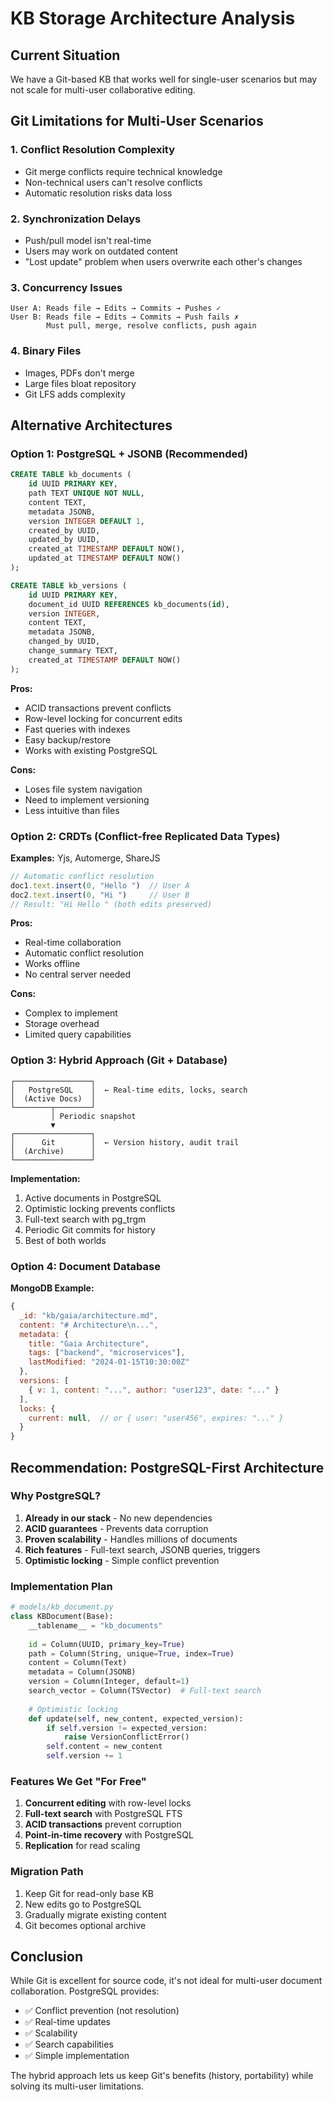 # KB Storage Architecture Analysis

## Current Situation
We have a Git-based KB that works well for single-user scenarios but may not scale for multi-user collaborative editing.

## Git Limitations for Multi-User Scenarios

### 1. **Conflict Resolution Complexity**
- Git merge conflicts require technical knowledge
- Non-technical users can't resolve conflicts
- Automatic resolution risks data loss

### 2. **Synchronization Delays**
- Push/pull model isn't real-time
- Users may work on outdated content
- "Lost update" problem when users overwrite each other's changes

### 3. **Concurrency Issues**
```
User A: Reads file → Edits → Commits → Pushes ✓
User B: Reads file → Edits → Commits → Push fails ✗
        Must pull, merge, resolve conflicts, push again
```

### 4. **Binary Files**
- Images, PDFs don't merge
- Large files bloat repository
- Git LFS adds complexity

## Alternative Architectures

### Option 1: PostgreSQL + JSONB (Recommended)
```sql
CREATE TABLE kb_documents (
    id UUID PRIMARY KEY,
    path TEXT UNIQUE NOT NULL,
    content TEXT,
    metadata JSONB,
    version INTEGER DEFAULT 1,
    created_by UUID,
    updated_by UUID,
    created_at TIMESTAMP DEFAULT NOW(),
    updated_at TIMESTAMP DEFAULT NOW()
);

CREATE TABLE kb_versions (
    id UUID PRIMARY KEY,
    document_id UUID REFERENCES kb_documents(id),
    version INTEGER,
    content TEXT,
    metadata JSONB,
    changed_by UUID,
    change_summary TEXT,
    created_at TIMESTAMP DEFAULT NOW()
);
```

**Pros:**
- ACID transactions prevent conflicts
- Row-level locking for concurrent edits
- Fast queries with indexes
- Easy backup/restore
- Works with existing PostgreSQL

**Cons:**
- Loses file system navigation
- Need to implement versioning
- Less intuitive than files

### Option 2: CRDTs (Conflict-free Replicated Data Types)
**Examples:** Yjs, Automerge, ShareJS

```javascript
// Automatic conflict resolution
doc1.text.insert(0, "Hello ")  // User A
doc2.text.insert(0, "Hi ")     // User B
// Result: "Hi Hello " (both edits preserved)
```

**Pros:**
- Real-time collaboration
- Automatic conflict resolution
- Works offline
- No central server needed

**Cons:**
- Complex to implement
- Storage overhead
- Limited query capabilities

### Option 3: Hybrid Approach (Git + Database)
```
┌─────────────────┐
│   PostgreSQL    │  ← Real-time edits, locks, search
│  (Active Docs)  │
└────────┬────────┘
         │ Periodic snapshot
         ▼
┌─────────────────┐
│      Git        │  ← Version history, audit trail
│  (Archive)      │
└─────────────────┘
```

**Implementation:**
1. Active documents in PostgreSQL
2. Optimistic locking prevents conflicts
3. Full-text search with pg_trgm
4. Periodic Git commits for history
5. Best of both worlds

### Option 4: Document Database
**MongoDB Example:**
```javascript
{
  _id: "kb/gaia/architecture.md",
  content: "# Architecture\n...",
  metadata: {
    title: "Gaia Architecture",
    tags: ["backend", "microservices"],
    lastModified: "2024-01-15T10:30:00Z"
  },
  versions: [
    { v: 1, content: "...", author: "user123", date: "..." }
  ],
  locks: {
    current: null,  // or { user: "user456", expires: "..." }
  }
}
```

## Recommendation: PostgreSQL-First Architecture

### Why PostgreSQL?
1. **Already in our stack** - No new dependencies
2. **ACID guarantees** - Prevents data corruption
3. **Proven scalability** - Handles millions of documents
4. **Rich features** - Full-text search, JSONB queries, triggers
5. **Optimistic locking** - Simple conflict prevention

### Implementation Plan

```python
# models/kb_document.py
class KBDocument(Base):
    __tablename__ = "kb_documents"
    
    id = Column(UUID, primary_key=True)
    path = Column(String, unique=True, index=True)
    content = Column(Text)
    metadata = Column(JSONB)
    version = Column(Integer, default=1)
    search_vector = Column(TSVector)  # Full-text search
    
    # Optimistic locking
    def update(self, new_content, expected_version):
        if self.version != expected_version:
            raise VersionConflictError()
        self.content = new_content
        self.version += 1
```

### Features We Get "For Free"
1. **Concurrent editing** with row-level locks
2. **Full-text search** with PostgreSQL FTS
3. **ACID transactions** prevent corruption
4. **Point-in-time recovery** with PostgreSQL
5. **Replication** for read scaling

### Migration Path
1. Keep Git for read-only base KB
2. New edits go to PostgreSQL
3. Gradually migrate existing content
4. Git becomes optional archive

## Conclusion

While Git is excellent for source code, it's not ideal for multi-user document collaboration. PostgreSQL provides:
- ✅ Conflict prevention (not resolution)
- ✅ Real-time updates
- ✅ Scalability
- ✅ Search capabilities
- ✅ Simple implementation

The hybrid approach lets us keep Git's benefits (history, portability) while solving its multi-user limitations.
